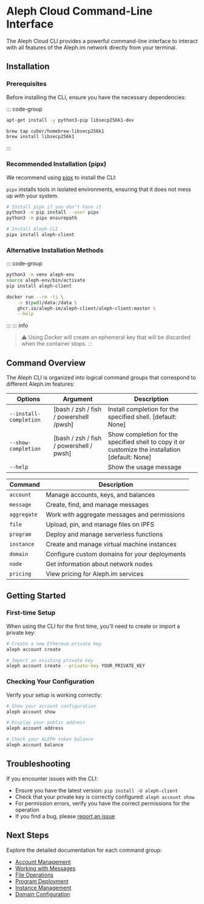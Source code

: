 # Aleph Cloud Command-Line Interface

The Aleph Cloud CLI provides a powerful command-line interface to interact with all features of the Aleph.im network directly from your terminal.

## Installation

### Prerequisites

Before installing the CLI, ensure you have the necessary dependencies:

::: code-group

```bash [Linux]
apt-get install -y python3-pip libsecp256k1-dev
```

```bash [macOS]
brew tap cuber/homebrew-libsecp256k1
brew install libsecp256k1
```

:::

### Recommended Installation (pipx)

We recommend using [pipx](https://github.com/pypa/pipx) to install the CLI:

`pipx` installs tools in isolated environments, ensuring that it does not mess up with your system.

```bash
# Install pipx if you don't have it
python3 -m pip install --user pipx
python3 -m pipx ensurepath

# Install Aleph CLI
pipx install aleph-client
```

### Alternative Installation Methods

::: code-group

```bash [Python]
python3 -m venv aleph-env
source aleph-env/bin/activate
pip install aleph-client
```

```bash [Docker]
docker run --rm -ti \
    -v $(pwd)/data:/data \
    ghcr.io/aleph-im/aleph-client/aleph-client:master \
    --help
```
:::
::: info
> ⚠️ Using _Docker_ will create an ephemeral key that will be discarded when the container stops.
:::
## Command Overview

The Aleph CLI is organized into logical command groups that correspond to different Aleph.im features:

| Options | Argument | Description |
|---------|----------|-------------|
| `--install-completion` | [bash / zsh / fish / powershell /pwsh] | Install completion for the specified shell. [default: None] |
| `--show-completion` | [bash / zsh / fish / powershell / pwsh] | Show completion for the specified shell to copy it or customize the installation [default: None] |
| `--help` | | Show the usage message |

| Command | Description |
|---------|-------------|
| `account` | Manage accounts, keys, and balances |
| `message` | Create, find, and manage messages |
| `aggregate` | Work with aggregate messages and permissions |
| `file` | Upload, pin, and manage files on IPFS |
| `program` | Deploy and manage serverless functions |
| `instance` | Create and manage virtual machine instances |
| `domain` | Configure custom domains for your deployments |
| `node` | Get information about network nodes |
| `pricing` | View pricing for Aleph.im services |


## Getting Started

### First-time Setup

When using the CLI for the first time, you'll need to create or import a private key:

```bash
# Create a new Ethereum private key
aleph account create

# Import an existing private key
aleph account create --private-key YOUR_PRIVATE_KEY
```

### Checking Your Configuration

Verify your setup is working correctly:

```bash
# Show your account configuration
aleph account show

# Display your public address
aleph account address

# Check your ALEPH token balance
aleph account balance
```

## Troubleshooting

If you encounter issues with the CLI:

- Ensure you have the latest version: `pip install -U aleph-client`
- Check that your private key is correctly configured: `aleph account show`
- For permission errors, verify you have the correct permissions for the operation
- If you find a bug, please [report an issue](https://github.com/aleph-im/support/issues)

## Next Steps

Explore the detailed documentation for each command group:

- [Account Management](./commands/account.md)
- [Working with Messages](./commands/message.md)
- [File Operations](./commands/file.md)
- [Program Deployment](./commands/program.md)
- [Instance Management](./commands/instance.md)
- [Domain Configuration](./commands/domain.md)
